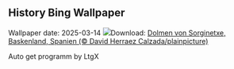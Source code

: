 ## History Bing Wallpaper
Wallpaper date: 2025-03-14
![](https://www.bing.com/th?id=OHR.BasqueDolmen_DE-DE4751565010_UHD.jpg&w=1000)Download: [Dolmen von Sorginetxe, Baskenland, Spanien (© David Herraez Calzada/plainpicture)](https://www.bing.com/th?id=OHR.BasqueDolmen_DE-DE4751565010_UHD.jpg)

Auto get programm by LtgX
